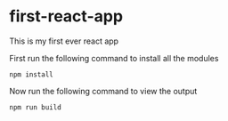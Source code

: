# first-react-app
This is my first ever react app

First run the following command to install all the modules

```npm install```

Now run the following command to view the output

```npm run build```
